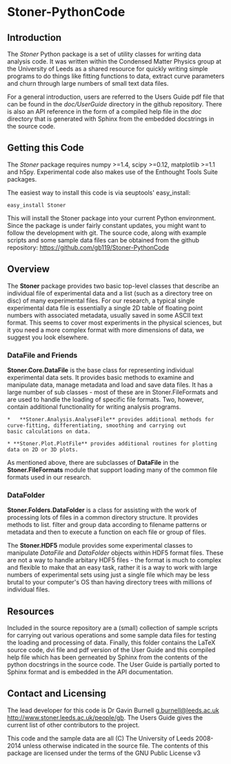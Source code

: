 Stoner-PythonCode
=================

Introduction
------------

The  *Stoner* Python package is a set of utility classes for writing data analysis code. It was written within 
the Condensed Matter Physics group at the University of Leeds as a shared resource for quickly writing simple 
programs to do things like fitting functions to data, extract curve parameters and churn through large numbers of 
small text data files.

For a general introduction, users are referred to the Users Guide pdf file that can be found in the *doc/UserGuide* directory in 
the github repository.  There is also an API reference in the form of a compiled help file in the *doc* directory that is 
generated with Sphinx from the embedded docstrings in the source code.

Getting this Code
-----------------

The *Stoner* package requires numpy >=1.4, scipy >=0.12, matplotlib >=1.1 and h5py. Experimental code also makes use of
the Enthought Tools Suite packages.

The easiest way to install this code is via seuptools' easy_install:

    easy_install Stoner
    
 This will install the Stoner package into your current Python environment. Since the package is under fairly
 constant updates, you might want to follow the development with git. The source code, along with example scripts
 and some sample data files can be obtained from the github repository: https://github.com/gb119/Stoner-PythonCode
 
Overview
--------

The **Stoner** package provides two basic top-level classes that describe an individual file of experimental data and a 
list (such as a directory tree on disc) of many experimental files. For our research, a typical single experimental data file
is essentially a single 2D table of floating point numbers with associated metadata, usually saved in some
ASCII text format. This seems to cover most experiments in the physical sciences, but it you need a more complex 
format with more dimensions of data, we suggest you look elsewhere.
 
### DataFile and Friends

**Stoner.Core.DataFile** is the base class for representing individual experimental data sets. 
It provides basic methods to examine and manipulate data, manage metadata and load and save data files. 
It has a large number of sub classes - most of these are in Stoner.FileFormats and are used to handle the loading of specific 
file formats. Two, however, contain additional functionality for writing analysis programs.
     
    *   **Stoner.Analysis.AnalyseFile** provides additional methods for curve-fitting, differentiating, smoothing and carrying out 
    basic calculations on data. 

    * **Stoner.Plot.PlotFile** provides additional routines for plotting data on 2D or 3D plots. 
    
As mentioned above, there are subclasses of **DataFile** in the **Stoner.FileFormats** module that support 
loading many of the common file formats used in our research.

### DataFolder

**Stoner.Folders.DataFolder** is a class for assisting with the work of processing lots of files in a common directory 
structure. It provides methods to list. filter and group data according to filename patterns or metadata and then to execute
a function on each file or group of files.

The **Stoner.HDF5** module provides some experimental classes to manipulate *DataFile* and *DataFolder* objects within HDF5
format files. These are not a way to handle arbitary HDF5 files - the format is much to complex and flexible to make that
an easy task, rather it is a way to work with large numbers of experimental sets using just a single file which may be less
brutal to your computer's OS than having directory trees with millions of individual files.
 
Resources
--------- 
Included in the source repository are a (small) collection of sample scripts for carrying out various operations and some sample data 
files for testing the loading and processing of data. Finally, this folder contains the LaTeX source code, dvi 
file and pdf version of the User Guide and this compiled help file which has been gerneated by Sphinx from the 
contents of the python docstrings in the source code.  The User Guide is partially ported to Sphinx format and is embedded in
the API documentation.

Contact and Licensing
----------------------
The lead developer for this code is Dr Gavin Burnell <g.burnell@leeds.ac.uk> http://www.stoner.leeds.ac.uk/people/gb. 
The Users Guide gives the current list of other contributors to the project.

This code and the sample data are all (C) The University of Leeds 2008-2014 unless otherwise indicated in the source file. 
The contents of this package are licensed under the terms of the GNU Public License v3